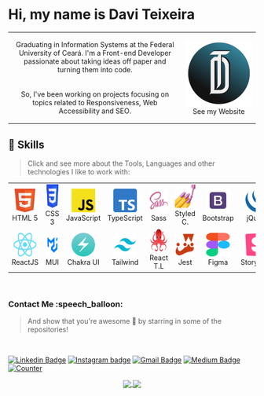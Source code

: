 <h1>Hi, my name is Davi Teixeira</h1>

<table align="center">
  <tr>
    <td align="center">
      <p>
        Graduating in Information Systems at the Federal University of Ceará. I'm a Front-end Developer passionate about taking ideas off paper and turning them into code.
      </p>
    </td>
    <td rowspan="2" align="center">
      <a href="https://daviteixeira.dev.br">
        <img src="img/logo-daviteixeira-dev.png" width="300" align="center" alt="Computador Davi Teixeira" target="_blank">
      </a>
      See my Website
    </td>
  </tr>
  <tr>
    <td align="center">
      <p>
        So, I've been working on projects focusing on topics related to Responsiveness, Web Accessibility and SEO.
      </p>
    </td>
  </tr>
</table>

<h2 align="left"> 🚀 Skills </h2>

> Click and see more about the Tools, Languages and other technologies I like to work with:

<table align="center">
  <!-- First Line -->
  <tr>
    <td align="center" width="96">
      <a href="https://developer.mozilla.org/pt-BR/docs/Web/HTML" target="_blank">
        <img src="img/html5.png" width="48" height="48" alt="HTML 5" />
      </a>
      <br>HTML 5
    </td>
    <td align="center" width="96">
      <a href="https://developer.mozilla.org/pt-BR/docs/Web/CSS">
        <img src="img/css3.png" width="48" height="48" alt="CSS 3" />
      </a>
      <br>CSS 3
    </td>
    <td align="center" width="96">
      <a href="https://developer.mozilla.org/pt-BR/docs/Web/JavaScript">
        <img src="img/javascript.png" width="48" height="48" alt="JavaScript" />
      </a>
      <br>JavaScript
    </td>
    <td align="center" width="96">
      <a href="https://www.typescriptlang.org/" >
        <img src="img/typescript.png" width="48" height="48" alt="TypeScript" />
      </a>
      <br>TypeScript
    </td>
    <td align="center" width="96">
      <a href="https://sass-lang.com/">
        <img src="img/sass.png" width="48" height="48" alt="Sass" />
      </a>
      <br>Sass
    </td>
    <td align="center" width="96">
      <a href="https://styled-components.com/">
        <img src="img/styled-components.png" width="48" height="48" alt="Sass" />
      </a>
      <br>Styled C.
    </td>
    <td align="center" width="96">
      <a href="https://getbootstrap.com/">
        <img src="img/bootstrap.png" width="48" height="48" alt="Bootstrap" />
      </a>
      <br>Bootstrap
    </td>
    <td align="center" width="96">
      <a href="https://jquery.com/">
        <img src="img/jquery.png" width="48" height="48" alt="jQuery" />
      </a>
      <br>jQuery
    </td> 
  </tr>
  <tr>
    <td align="center" width="96">
      <a href="https://pt-br.reactjs.org/" >
        <img src="img/reactjs.png" width="48" height="48" alt="React" />
      </a>
      <br>ReactJS
    </td>
    <td align="center" width="96">
      <a href="https://mui.com/" >
        <img src="img/material-ui.png" 
             width="48" height="48" alt="Material UI" />
      </a>
      <br>MUI
    </td>
    <td align="center" width="96">
      <a href="https://chakra-ui.com/" >
        <img src="img/chakra-ui.png" 
             width="48" height="48" alt="Material UI" />
      </a>
      <br>Chakra UI
    </td>
    <td align="center" width="96">
      <a href="https://tailwindcss.com/" >
        <img src="img/tailwindcss.png" 
             width="48" height="48" alt="Tailwind CSS" />
      </a>
      <br>Tailwind
    </td>
    <td align="center" width="96">
      <a href="https://testing-library.com/" >
        <img src="img/react-testing-library.png" 
             width="48" height="48" alt="React Testing Library" />
      </a>
      <br>React T.L
    </td>
    <td align="center" width="96">
      <a href="https://jestjs.io/pt-BR/" >
        <img src="img/jest.png" 
             width="48" height="48" alt="Jest" />
      </a>
      <br>Jest
    </td>
    <td align="center" width="96">
      <a href="https://www.figma.com/" >
        <img src="img/figma.png" 
             width="48" height="48" alt="Figma" />
      </a>
      <br>Figma
    </td>
    <td align="center" width="96">
      <a href="https://storybook.js.org/" >
        <img src="img/storybook.png" 
             width="48" height="48" alt="Storybook" />
      </a>
      <br>Storybook
    </td>
  </tr>
  <!-- End of First Line -->
</table>

<br />

<h3 align="left"> Contact Me :speech_balloon: </h3>

> And show that you're awesome 🤩 by starring in some of the repositories!

<br />

[![Linkedin Badge](https://img.shields.io/badge/LinkedIn-0077B5?style=for-the-badge&logo=linkedin&logoColor=white&link)](https://www.linkedin.com/in/daviteixeira-me/)
[![Instagram badge](https://img.shields.io/badge/Instagram-E4405F?style=for-the-badge&logo=instagram&logoColor=white)](https://www.instagram.com/daviteixeira.dev/)
[![Gmail Badge](https://img.shields.io/badge/Gmail-D14836?style=for-the-badge&logo=gmail&logoColor=white)](mailto:daviteixeira.dev@gmail.com)
[![Medium Badge](https://img.shields.io/badge/Medium-12100E?style=for-the-badge&logo=medium&logoColor=white)](https://medium.com/@daviteixeira.btm)
[![Counter](https://komarev.com/ghpvc/?username=daviteixeira-btm&color=brightgreen)](https://www.daviteixeira.dev.br)

<div align="center">
  <a href="https://github.com/daviteixeira-btm">
  <img width="300px" align="center" 
       src="https://github-readme-stats.vercel.app/api/top-langs/?username=daviteixeira-btm&layout=compact&langs_count=8&theme=gotham"/>
  <img width="420px" align="center" 
       src="https://github-readme-stats.vercel.app/api?username=daviteixeira-btm&show_icons=true&theme=gotham&include_all_commits=true&count_private=true"/>
</div>
